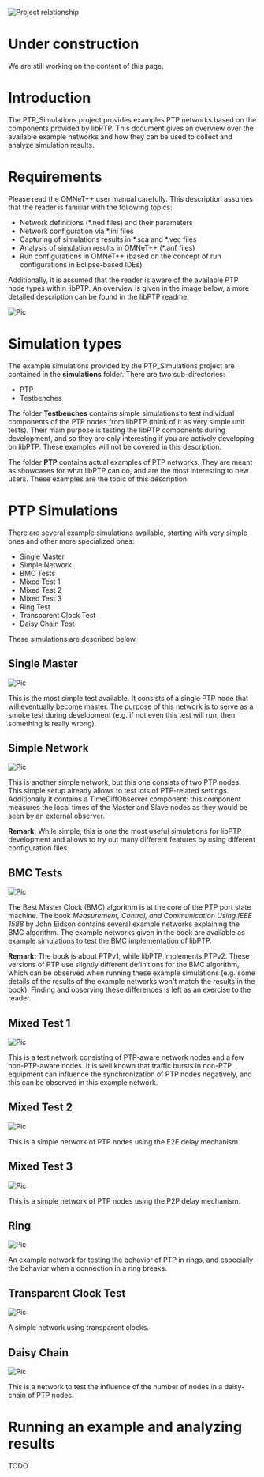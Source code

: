 
<style>
img {
  max-width: 100%;
  height: auto;
}
</style>

![Project relationship](img/forum_logo/ptp-sim-logo-construction.png)

# Under construction
We are still working on the content of this page.

# Introduction

The PTP_Simulations project provides examples PTP networks based on the components provided by libPTP.
This document gives an overview over the available example networks and how they can be used to collect and analyze simulation results.

# Requirements

Please read the OMNeT++ user manual carefully. This description assumes that the reader is familiar with the following topics:

* Network definitions (*.ned files) and their parameters
* Network configuration via *.ini files
* Capturing of simulations results in *.sca and *.vec files
* Analysis of simulation results in OMNeT++ (*.anf files)
* Run configurations in OMNeT++ (based on the concept of run configurations in Eclipse-based IDEs)

Additionally, it is assumed that the reader is aware of the available PTP node types within libPTP.
An overview is given in the image below, a more detailed description can be found in the libPTP readme.

![Pic](img/usage/NodeSymbols.png)

# Simulation types

The example simulations provided by the PTP_Simulations project are contained in the **simulations** folder.
There are two sub-directories:

* PTP
* Testbenches

The folder **Testbenches** contains simple simulations to test individual components of the PTP nodes from libPTP (think of it as very simple unit tests). Their main purpose is testing the libPTP components during development, and so they are only interesting if you are actively developing on libPTP. These examples will not be covered in this description.

The folder **PTP** contains actual examples of PTP networks. They are meant as showcases for what libPTP can do, and are the most interesting to new users. These examples are the topic of this description.

# PTP Simulations

There are several example simulations available, starting with very simple ones and other more specialized ones:

* Single Master
* Simple Network
* BMC Tests
* Mixed Test 1
* Mixed Test 2
* Mixed Test 3
* Ring Test
* Transparent Clock Test
* Daisy Chain Test

These simulations are described below.

## Single Master

![Pic](img/usage/networks/SingleMaster.png)

This is the most simple test available. It consists of a single PTP node that will eventually become master. The purpose of this network is to serve as a smoke test during development (e.g. if not even this test will run, then something is really wrong).

## Simple Network

![Pic](img/usage/networks/Simple.png)

This is another simple network, but this one consists of two PTP nodes.
This simple setup already allows to test lots of PTP-related settings.
Additionally it contains a TimeDiffObserver component: this component measures the local times of the Master and Slave nodes as they would be seen by an external observer.

**Remark:** While simple, this is one the most useful simulations for libPTP development and allows to try out many different features by using different configuration files.

## BMC Tests

![Pic](img/usage/networks/Eidson.png)

The Best Master Clock (BMC) algorithm is at the core of the PTP port state machine.
The book *Measurement, Control, and Communication Using IEEE 1588* by John Eidson contains several example networks explaining the BMC algorithm. The example networks given in the book are available as example simulations to test the BMC implementation of libPTP.

**Remark:** The book is about PTPv1, while libPTP implements PTPv2. These versions of PTP use slightly different definitions for the BMC algorithm, which can be observed when running these example simulations (e.g. some details of the results of the example networks won't match the results in the book). Finding and observing these differences is left as an exercise to the reader.

## Mixed Test 1

![Pic](img/usage/networks/Mixed_Test_1.png)

This is a test network consisting of PTP-aware network nodes and a few non-PTP-aware nodes.
It is well known that traffic bursts in non-PTP equipment can influence the synchronization of PTP nodes negatively, and this can be observed in this example network.

## Mixed Test 2

![Pic](img/usage/networks/Mixed_Test_2.png)

This is a simple network of PTP nodes using the E2E delay mechanism.

## Mixed Test 3

![Pic](img/usage/networks/Mixed_Test_3.png)

This is a simple network of PTP nodes using the P2P delay mechanism.

## Ring

![Pic](img/usage/networks/Ring.png)

An example network for testing the behavior of PTP in rings, and especially the behavior when a connection in a ring breaks.

## Transparent Clock Test

![Pic](img/usage/networks/TC.png)

A simple network using transparent clocks.

## Daisy Chain

![Pic](img/usage/networks/DaisyChain.png)

This is a network to test the influence of the number of nodes in a daisy-chain of PTP nodes.

# Running an example and analyzing results

TODO


